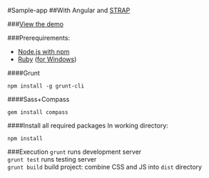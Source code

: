 #Sample-app
##With Angular and [STRAP](https://github.com/pfrankov/STRAP)

###[View the demo](http://pfrankov.github.io/sample-app/)

###Prerequirements:
* [Node.js with npm](http://nodejs.org/)
* [Ruby](https://www.ruby-lang.org) ([for Windows](http://rubyinstaller.org/))

####Grunt
```shell
npm install -g grunt-cli
```
####Sass+Compass
```shell
gem install compass
```
####Install all required packages
In working directory:
```shell
npm install
```

###Execution
`grunt` runs development server  
`grunt test` runs testing server  
`grunt build` build project: combine CSS and JS into `dist` directory
